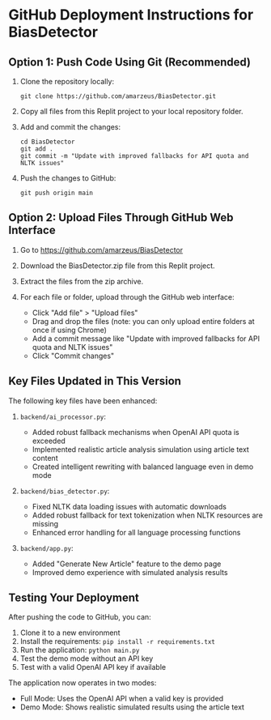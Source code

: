 # GitHub Deployment Instructions for BiasDetector

## Option 1: Push Code Using Git (Recommended)

1. Clone the repository locally:
   ```
   git clone https://github.com/amarzeus/BiasDetector.git
   ```

2. Copy all files from this Replit project to your local repository folder.
   
3. Add and commit the changes:
   ```
   cd BiasDetector
   git add .
   git commit -m "Update with improved fallbacks for API quota and NLTK issues"
   ```

4. Push the changes to GitHub:
   ```
   git push origin main
   ```

## Option 2: Upload Files Through GitHub Web Interface

1. Go to https://github.com/amarzeus/BiasDetector
   
2. Download the BiasDetector.zip file from this Replit project.
   
3. Extract the files from the zip archive.
   
4. For each file or folder, upload through the GitHub web interface:
   - Click "Add file" > "Upload files"
   - Drag and drop the files (note: you can only upload entire folders at once if using Chrome)
   - Add a commit message like "Update with improved fallbacks for API quota and NLTK issues"
   - Click "Commit changes"

## Key Files Updated in This Version

The following key files have been enhanced:

1. `backend/ai_processor.py`:
   - Added robust fallback mechanisms when OpenAI API quota is exceeded
   - Implemented realistic article analysis simulation using article text content
   - Created intelligent rewriting with balanced language even in demo mode

2. `backend/bias_detector.py`:
   - Fixed NLTK data loading issues with automatic downloads
   - Added robust fallback for text tokenization when NLTK resources are missing
   - Enhanced error handling for all language processing functions

3. `backend/app.py`:
   - Added "Generate New Article" feature to the demo page
   - Improved demo experience with simulated analysis results

## Testing Your Deployment

After pushing the code to GitHub, you can:

1. Clone it to a new environment
2. Install the requirements: `pip install -r requirements.txt`
3. Run the application: `python main.py`
4. Test the demo mode without an API key
5. Test with a valid OpenAI API key if available

The application now operates in two modes:
- Full Mode: Uses the OpenAI API when a valid key is provided
- Demo Mode: Shows realistic simulated results using the article text